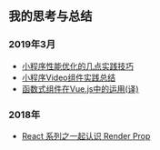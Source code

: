 ## 我的思考与总结

### 2019年3月
* [小程序性能优化的几点实践技巧](https://mp.weixin.qq.com/s/zhBQmjDoo056hlyR41RTIw)
* [小程序Video组件实践总结](https://juejin.im/post/5c4ee15cf265da61193c32f2)
* [函数式组件在Vue.js中的运用(译)](https://juejin.im/post/5c2d7030f265da613a54236f)

### 2018年

* [React 系列之一起认识 Render Prop](https://juejin.im/post/5a965ac6f265da4e7a78889d)
